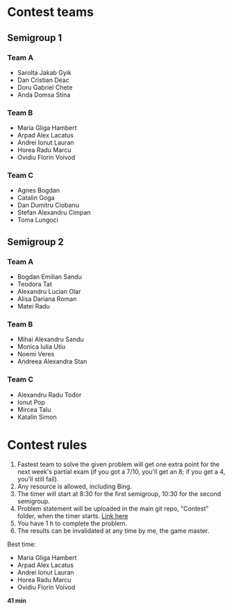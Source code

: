 
# Contest teams

## Semigroup 1

### Team A

- Sarolta Jakab Gyik
- Dan Cristian Deac
- Doru Gabriel Chete
- Anda Domsa Stina

### Team B

- Maria Gliga Hambert
- Arpad Alex Lacatus
- Andrei Ionut Lauran
- Horea Radu Marcu
- Ovidiu Florin Voivod

### Team C

- Agnes Bogdan
- Catalin Goga
- Dan Dumitru Ciobanu
- Stefan Alexandru Cimpan
- Toma Lungoci

## Semigroup 2

### Team A

- Bogdan Emilian Sandu
- Teodora Tat
- Alexandru Lucian Olar
- Alisa Dariana Roman
- Matei Radu

### Team B

- Mihai Alexandru Sandu
- Monica Iulia Utiu
- Noemi Veres
- Andreea Alexandra Stan

### Team C

- Alexandru Radu Todor
- Ionut Pop
- Mircea Talu
- Katalin Simon

# Contest rules

1. Fastest team to solve the given problem will get one extra point for the next week's partial exam (if you got a 7/10, you'll get an 8; if you get a 4, you'll still fail).
2. Any resource is allowed, including Bing.
3. The timer will start at 8:30 for the first semigroup, 10:30 for the second semigroup.
4. Problem statement will be uploaded in the main git repo, "Contest" folder, when the timer starts. [Link here](https://github.com/bogdansalau/dsa-2021-g3)
5. You have 1 h to complete the problem.
6. The results can be invalidated at any time by me, the game master.

Best time: 
- Maria Gliga Hambert
- Arpad Alex Lacatus
- Andrei Ionut Lauran
- Horea Radu Marcu
- Ovidiu Florin Voivod

**41 min**